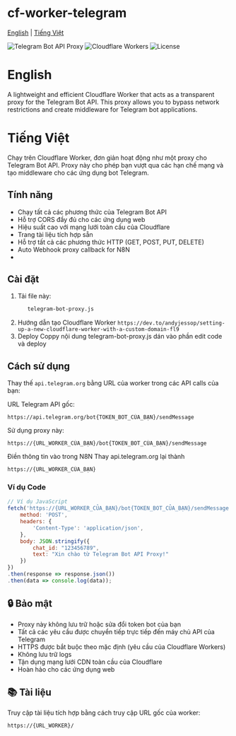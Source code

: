 # cf-worker-telegram
[English](#english) | [Tiếng Việt](#tiếng-việt)

![Telegram Bot API Proxy](https://img.shields.io/badge/Telegram-Bot%20API%20Proxy-blue?logo=telegram)
![Cloudflare Workers](https://img.shields.io/badge/Cloudflare-Workers-orange?logo=cloudflare)
![License](https://img.shields.io/badge/license-MIT-green)

# English

A lightweight and efficient Cloudflare Worker that acts as a transparent proxy for the Telegram Bot API. This proxy allows you to bypass network restrictions and create middleware for Telegram bot applications.

# Tiếng Việt

Chạy trên Cloudflare Worker, đơn giản hoạt động như một proxy cho Telegram Bot API. Proxy này cho phép bạn vượt qua các hạn chế mạng và tạo middleware cho các ứng dụng bot Telegram.

## Tính năng

- Chạy tất cả các phương thức của Telegram Bot API
- Hỗ trợ CORS đầy đủ cho các ứng dụng web
- Hiệu suất cao với mạng lưới toàn cầu của Cloudflare
- Trang tài liệu tích hợp sẵn
- Hỗ trợ tất cả các phương thức HTTP (GET, POST, PUT, DELETE)
- Auto Webhook proxy callback for N8N
- 

## Cài đặt

1. Tải file này:
   ```bash
      telegram-bot-proxy.js
   ```
2. Hướng dẫn tạo Cloudflare Worker
```https://dev.to/andyjessop/setting-up-a-new-cloudflare-worker-with-a-custom-domain-fl9```
3. Deploy
   Coppy nội dung telegram-bot-proxy.js dán vào phần edit code và deploy

## Cách sử dụng

Thay thế `api.telegram.org` bằng URL của worker trong các API calls của bạn:

URL Telegram API gốc:
```
https://api.telegram.org/bot{TOKEN_BOT_CỦA_BẠN}/sendMessage
```

Sử dụng proxy này:
```
https://{URL_WORKER_CỦA_BẠN}/bot{TOKEN_BOT_CỦA_BẠN}/sendMessage
```

Điền thông tin vào trong N8N
Thay api.telegram.org lại thành 

```
https://{URL_WORKER_CỦA_BẠN}
```


### Ví dụ Code

```javascript
// Ví dụ JavaScript
fetch('https://{URL_WORKER_CỦA_BẠN}/bot{TOKEN_BOT_CỦA_BẠN}/sendMessage', {
    method: 'POST',
    headers: {
        'Content-Type': 'application/json',
    },
    body: JSON.stringify({
        chat_id: "123456789",
        text: "Xin chào từ Telegram Bot API Proxy!"
    })
})
.then(response => response.json())
.then(data => console.log(data));
```

## 🔒 Bảo mật

- Proxy này không lưu trữ hoặc sửa đổi token bot của bạn
- Tất cả các yêu cầu được chuyển tiếp trực tiếp đến máy chủ API của Telegram
- HTTPS được bắt buộc theo mặc định (yêu cầu của Cloudflare Workers)
- Không lưu trữ logs
- Tận dụng mạng lưới CDN toàn cầu của Cloudflare
- Hoàn hảo cho các ứng dụng web

## 📚 Tài liệu

Truy cập tài liệu tích hợp bằng cách truy cập URL gốc của worker:
```
https://{URL_WORKER}/
```
